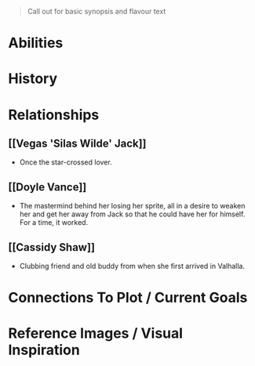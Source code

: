 > Call out for basic synopsis and flavour text

# Abilities

# History

# Relationships
## [[Vegas 'Silas Wilde' Jack]]
* Once the star-crossed lover.
## [[Doyle Vance]]
* The mastermind behind her losing her sprite, all in a desire to weaken her and get her away from Jack so that he could have her for himself. For a time, it worked.
## [[Cassidy Shaw]]
* Clubbing friend and old buddy from when she first arrived in Valhalla.
# Connections To Plot / Current Goals

# Reference Images / Visual Inspiration